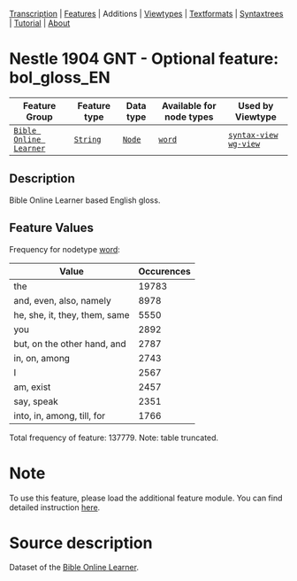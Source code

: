 <a name="start"></a>
<div class="hidden-content"><a href="../transcription.md">Transcription</a> | <a href="../features/README.md#start">Features</a> | Additions | <a href="../viewtypes.md#start">Viewtypes</a> | <a href="../textformats.md#start">Textformats</a> |  <a href="../syntaxtrees.md#start">Syntaxtrees</a> | <a href="../tutorial/README.md#start">Tutorial</a>  | <a href="../about.md#start">About</a></div>

# Nestle 1904 GNT - Optional feature: bol_gloss_EN

Feature Group | Feature type |Data type |Available for node types | Used by Viewtype 
---|---|---|---|---
[`Bible Online Learner`](featuresbyfeaturegroup.md#bible-online-learner)|[`String`](featuresbydatatype.md#string)|[`Node`](featuresbynodetype.md#node)| [`word`](featuresbynodetype.md#word) |[`syntax-view`](../syntax-view.md#start) [`wg-view`](../wg-view.md#start) 

## Description

Bible Online Learner based English gloss.

## Feature Values

Frequency for nodetype [word](featuresbynodetype.md#word):

Value|Occurences
---|---
the|19783
and, even, also, namely|8978
he, she, it, they, them, same|5550
you|2892
but, on the other hand, and|2787
in, on, among|2743
I|2567
am, exist|2457
say, speak|2351
into, in, among, till, for|1766

Total frequency of feature: 137779. Note: table truncated.

# Note

To use this feature, please load the additional feature module. You can find detailed instruction [here](README.md#adding-the-features).

# Source description

Dataset of the [Bible Online Learner](https://learner.bible/).
 